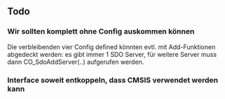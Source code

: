 ## Todo

### Wir sollten komplett ohne Config auskommen können

Die verbleibenden vier Config defined könnten evtl. mit Add-Funktionen
abgedeckt werden: es gibt immer 1 SDO Server, für weitere Server muss dann
CO_SdoAddServer(..) aufgerufen werden.

### Interface soweit entkoppeln, dass CMSIS verwendet werden kann
